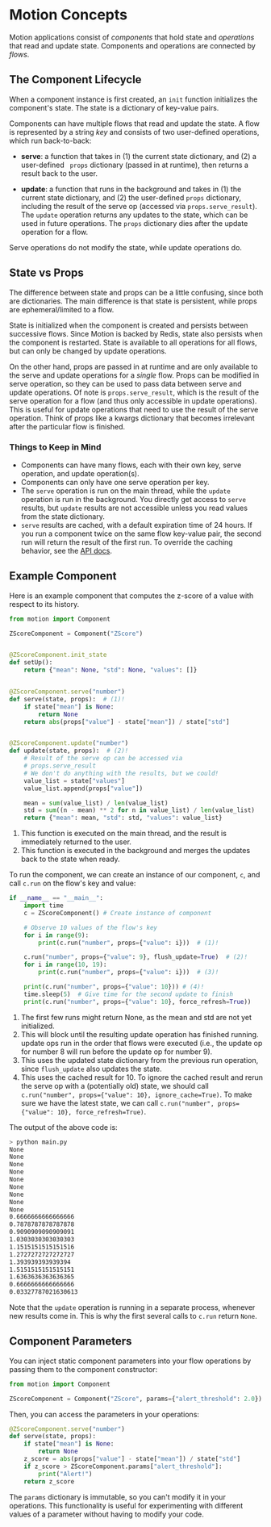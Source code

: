 # Motion Concepts

Motion applications consist of _components_ that hold state and _operations_ that read and update state. Components and operations are connected by _flows_.

## The Component Lifecycle

When a component instance is first created, an `init` function initializes the component's state. The state is a dictionary of key-value pairs.

Components can have multiple flows that read and update the state. A flow is represented by a string _key_ and consists of two user-defined operations, which run back-to-back:

- **serve**: a function that takes in (1) the current state dictionary, and (2) a user-defined ` props` dictionary (passed in at runtime), then returns a result back to the user.

- **update**: a function that runs in the background and takes in (1) the current state dictionary, and (2) the user-defined `props` dictionary, including the result of the serve op (accessed via `props.serve_result`). The `update` operation returns any updates to the state, which can be used in future operations. The `props` dictionary dies after the update operation for a flow.

Serve operations do not modify the state, while update operations do.

## State vs Props

The difference between state and props can be a little confusing, since both are dictionaries. The main difference is that state is persistent, while props are ephemeral/limited to a flow.

State is initialized when the component is created and persists between successive flows. Since Motion is backed by Redis, state also persists when the component is restarted. State is available to all operations for all flows, but can only be changed by update operations.

On the other hand, props are passed in at runtime and are only available to the serve and update operations for a _single_ flow. Props can be modified in serve operation, so they can be used to pass data between serve and update operations. Of note is `props.serve_result`, which is the result of the serve operation for a flow (and thus only accessible in update operations). This is useful for update operations that need to use the result of the serve operation. Think of props like a kwargs dictionary that becomes irrelevant after the particular flow is finished.

### Things to Keep in Mind

- Components can have many flows, each with their own key, serve operation, and update operation(s).
- Components can only have one serve operation per key.
- The `serve` operation is run on the main thread, while the `update` operation is run in the background. You directly get access to `serve` results, but `update` results are not accessible unless you read values from the state dictionary.
- `serve` results are cached, with a default expiration time of 24 hours. If you run a component twice on the same flow key-value pair, the second run will return the result of the first run. To override the caching behavior, see the [API docs](/motion/api/component-instance/#motion.instance.ComponentInstance.run).

## Example Component

Here is an example component that computes the z-score of a value with respect to its history.

```python title="main.py" linenums="1"
from motion import Component

ZScoreComponent = Component("ZScore")


@ZScoreComponent.init_state
def setUp():
    return {"mean": None, "std": None, "values": []}


@ZScoreComponent.serve("number")
def serve(state, props):  # (1)!
    if state["mean"] is None:
        return None
    return abs(props["value"] - state["mean"]) / state["std"]


@ZScoreComponent.update("number")
def update(state, props):  # (2)!
    # Result of the serve op can be accessed via
    # props.serve_result
    # We don't do anything with the results, but we could!
    value_list = state["values"]
    value_list.append(props["value"])

    mean = sum(value_list) / len(value_list)
    std = sum((n - mean) ** 2 for n in value_list) / len(value_list)
    return {"mean": mean, "std": std, "values": value_list}
```

1. This function is executed on the main thread, and the result is immediately returned to the user.
2. This function is executed in the background and merges the updates back to the state when ready.

To run the component, we can create an instance of our component, `c`, and call `c.run` on the flow's key and value:

```python title="main.py" linenums="29"
if __name__ == "__main__":
    import time
    c = ZScoreComponent() # Create instance of component

    # Observe 10 values of the flow's key
    for i in range(9):
        print(c.run("number", props={"value": i}))  # (1)!

    c.run("number", props={"value": 9}, flush_update=True)  # (2)!
    for i in range(10, 19):
        print(c.run("number", props={"value": i}))  # (3)!

    print(c.run("number", props={"value": 10})) # (4)!
    time.sleep(5)  # Give time for the second update to finish
    print(c.run("number", props={"value": 10}, force_refresh=True))
```

1. The first few runs might return None, as the mean and std are not yet initialized.
2. This will block until the resulting update operation has finished running. update ops run in the order that flows were executed (i.e., the update op for number 8 will run before the update op for number 9).
3. This uses the updated state dictionary from the previous run operation, since `flush_update` also updates the state.
4. This uses the cached result for 10. To ignore the cached result and rerun the serve op with a (potentially old) state, we should call `c.run("number", props={"value": 10}, ignore_cache=True)`. To make sure we have the latest state, we can call `c.run("number", props={"value": 10}, force_refresh=True)`.

The output of the above code is:

```bash
> python main.py
None
None
None
None
None
None
None
None
None
0.6666666666666666
0.7878787878787878
0.9090909090909091
1.0303030303030303
1.1515151515151516
1.2727272727272727
1.393939393939394
1.5151515151515151
1.6363636363636365
0.6666666666666666
0.03327787021630613
```

Note that the `update` operation is running in a separate process, whenever new results come in. This is why the first several calls to `c.run` return `None`.

## Component Parameters

You can inject static component parameters into your flow operations by passing them to the component constructor:

```python
from motion import Component

ZScoreComponent = Component("ZScore", params={"alert_threshold": 2.0})
```

Then, you can access the parameters in your operations:

```python
@ZScoreComponent.serve("number")
def serve(state, props):
    if state["mean"] is None:
        return None
    z_score = abs(props["value"] - state["mean"]) / state["std"]
    if z_score > ZScoreComponent.params["alert_threshold"]:
        print("Alert!")
    return z_score
```

The `params` dictionary is immutable, so you can't modify it in your operations. This functionality is useful for experimenting with different values of a parameter without having to modify your code.
